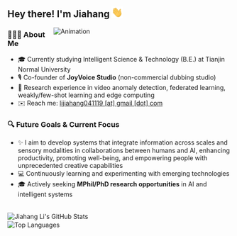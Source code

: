 <h2>Hey there! I'm Jiahang <img src="https://raw.githubusercontent.com/devSouvik/devSouvik/master/Hi.gif" width="25"></h2>

<img align="right" alt="Animation" src="https://github.com/devSouvik/devSouvik/blob/master/gif4.gif?raw=true" width="400"/>
<h3>👨🏻‍💻 About Me</h3>

- 🎓 Currently studying Intelligent Science & Technology (B.E.) at Tianjin Normal University  
- 🎙️ Co-founder of **JoyVoice Studio** (non-commercial dubbing studio)  
- 🎨 Research experience in video anomaly detection, federated learning, weakly/few-shot learning and edge computing
- ✉️ Reach me: <a href="mailto:lijiahang041119@gmail.com">lijiahang041119 [at] gmail [dot] com</a>  
<!-- 🌐 Personal website: <a href="https://rekkles2.github.io">rekkles2.github.io</a> -->


<h3>🔍 Future Goals & Current Focus</h3>

- ✨ I aim to develop systems that integrate information across scales and sensory modalities in collaborations between humans and AI, enhancing productivity, promoting well-being, and empowering people with unprecedented creative capabilities
- 💻 Continuously learning and experimenting with emerging technologies  
- 🎓 Actively seeking **MPhil/PhD research opportunities** in AI and intelligent systems  

<br>

<img align="center" src="https://github-readme-stats.vercel.app/api?username=rekkles2&show_icons=true&line_height=20&title_color=7A7ADB&icon_color=2234AE&text_color=D3D3D3&bg_color=0,000000,130F40" alt="Jiahang Li's GitHub Stats">

<br>

<img align="center" src="https://github-readme-stats.vercel.app/api/top-langs/?username=rekkles2&layout=compact&title_color=7A7ADB&text_color=D3D3D3&bg_color=0,000000,130F40" alt="Top Languages">

